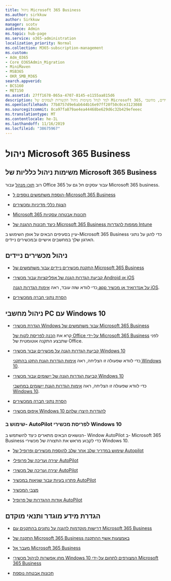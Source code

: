 ```yaml
---
title: ניהול Microsoft 365 Business
ms.author: sirkkuw
author: Sirkkuw
manager: scotv
audience: Admin
ms.topic: hub-page
ms.service: o365-administration
localization_priority: Normal
ms.collection: M365-subscription-management
ms.custom:
- Adm_O365
- Core_O365Admin_Migration
- MiniMaven
- MSB365
- OKR_SMB_M365
search.appverid:
- BCS160
- MET150
ms.assetid: 27ff1678-865a-4707-8145-e1155aa815d6
description: למד לנהל משימות ניהול הקשורות לעסקים של Microsoft 365, מכשירים ניידים, מחשבי Windows 10 ומשימות רבות כאלה.
ms.openlocfilehash: 77b8757d9e6ab644b16e97ff20f50c0ce3123088
ms.sourcegitcommit: 8ca97fa879ae4ea44468be629d6c32b429efeeec
ms.translationtype: MT
ms.contentlocale: he-IL
ms.lasthandoff: 11/16/2019
ms.locfileid: "38675967"
---
```

# <a name="manage-microsoft-365-business"></a>ניהול Microsoft 365 Business

## <a name="general-microsoft-365-business-admin-tasks"></a>משימות ניהול כלליות של Microsoft 365 Business

רוב [תוכן מנהל](https://docs.microsoft.com/office365/admin/admin-home) עבור Office 365 עבור עסקים חל גם על Microsoft 365 business.

- [הוספת משתמשים נוספים ל-Microsoft 365 Business](add-users-m365b.md)
    
- [הצגת כללי מדיניות ומכשירים](view-policies-and-devices.md)
    
- [Microsoft 365 תכונות אבטחה עסקיות](security-features.md)
    
- [כיצד תכונות ההגנה של Microsoft 365 Business ממפות להגדרות Intune](map-protection-features-to-intune-settings.md)
    
עיין בסעיפים הבאים על אופן השימוש ב-Microsoft 365 Business כדי להגן על נתוני הארגון שלך במחשבים אישיים ובמכשירים ניידים.
  
## <a name="manage-mobile-devices"></a>ניהול מכשירים ניידים

- [התקנת מכשירים ניידים עבור משתמשים של Microsoft 365 Business](set-up-mobile-devices.md)
    
- [קביעת הגדרות הגנה של אפליקציות עבור מכשירי Android או iOS](app-protection-settings-for-android-and-ios.md)
    
    כדי לוודא שזה עובד, ראה [אימות הגדרות הגנה app על אנדרואיד או מכשיר iOS](validate-settings-on-android-or-ios.md). 
    
- [הסרת נתוני חברה ממכשירים](remove-company-data.md)
    
## <a name="manage-windows-10-pcs"></a>ניהול מחשבי PC עם Windows 10

- [הגדרת מכשירי Windows עבור משתמשים של Microsoft 365 Business](set-up-windows-devices.md)

    קרא את [הכנה לפריסת לקוח של Office על-ידי Microsoft 365 Business](prepare-for-office-client-deployment.md) לפני שתבצע התקנה אוטומטית של Office. 
    
- [קביעת הגדרות הגנה על מכשירים עבור מכשירי Windows 10](protection-settings-for-windows-10-pcs.md)
    
    כדי לוודא שפעולה זו הצליחה, ראה [אימות הגדרות הגנת התקן בהתקני Windows 10](validate-settings-on-windows-10-pcs.md). 
    
- [קביעת הגדרות הגנה של יישומים עבור מכשירי Windows 10](protection-settings-for-windows-10-devices.md)
    
    כדי לוודא שפעולה זו הצליחה, ראה [אימות הגדרות הגנת יישומים במחשבי Windows 10](validate-protection-settings-on-windows-10-pcs.md). 
    
- [הסרת נתוני חברה ממכשירים](remove-company-data.md)
    
- [איפוס מכשירי Windows 10 להגדרות היצרן שלהם](reset-devices-to-factory-settings.md)
    
### <a name="use-autopilot-to-deploy-windows-10-devices"></a>שימוש ב- AutoPilot לפריסת מכשירי Windows 10

הנושאים הבאים מתארים כיצד להשתמש ב- Window AutoPilot ב- Microsoft 365 Business כדי לקבוע מראש את התצורה של מכשירי Windows 10.
  
- [שימוש במדריך שלב אחר שלב להוספת מכשירים ופרופיל של Autopilot](add-autopilot-devices-and-profile.md)
    
- [יצירה ועריכה של פרופילי AutoPilot](create-and-edit-autopilot-profiles.md)
    
- [יצירה ועריכה של מכשירי AutoPilot](create-and-edit-autopilot-devices.md)
    
- [פתרון בעיות עבור שגיאות במכשיר AutoPilot](troubleshoot-autopilot-errors.md)
    
- [מצבי המכשיר](device-states.md)
    
- [אודות ההגדרות של פרופיל AutoPilot](autopilot-profile-settings.md)
    
## <a name="set-up-and-prerequisite-information"></a>הגדרת מידע מוגדר ותנאי מוקדם

- [דרישות מוקדמות להגנה על נתונים בהתקנים עם Microsoft 365 Business](pre-requisites-for-data-protection.md)
    
- [התקנה של Microsoft 365 Business באמצעות אשף ההתקנה](set-up.md)
    
- [מעבר אל Microsoft 365 Business](migrate-to-microsoft-365-business.md)
    
- [מתן אפשרות לניהול מכשירי Windows 10 המצורפים לתחום על-ידי Microsoft 365 Business](manage-windows-devices.md)
    
- [תכונות אבטחה נוספת](security-features.md#additional-security-features)

